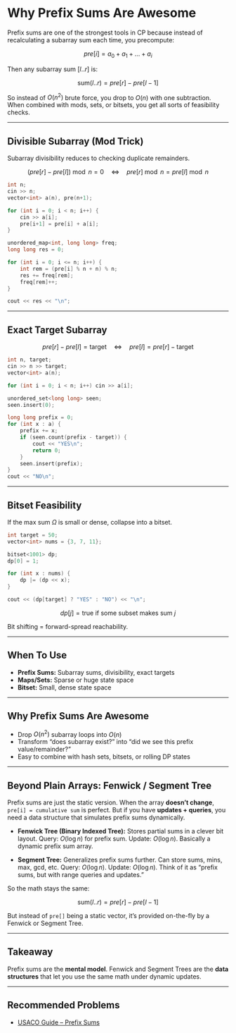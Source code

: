 # Why Prefix Sums Are Awesome

Prefix sums are one of the strongest tools in CP because instead of recalculating a subarray sum each time, you precompute:

$$
pre[i] = a_0 + a_1 + \dots + a_i
$$

Then any subarray sum $[l..r]$ is:

$$
\text{sum}(l..r) = pre[r] - pre[l-1]
$$

So instead of $O(n^2)$ brute force, you drop to $O(n)$ with one subtraction. When combined with mods, sets, or bitsets, you get all sorts of feasibility checks.

---

## Divisible Subarray (Mod Trick)
Subarray divisibility reduces to checking duplicate remainders.

$$
(pre[r] - pre[l]) \bmod n = 0
\quad \iff \quad
pre[r] \bmod n = pre[l] \bmod n
$$

```cpp
int n;
cin >> n;
vector<int> a(n), pre(n+1);

for (int i = 0; i < n; i++) {
    cin >> a[i];
    pre[i+1] = pre[i] + a[i];
}

unordered_map<int, long long> freq;
long long res = 0;

for (int i = 0; i <= n; i++) {
    int rem = (pre[i] % n + n) % n;
    res += freq[rem];
    freq[rem]++;
}

cout << res << "\n";
```

---

## Exact Target Subarray

$$
pre[r] - pre[l] = \text{target}
\quad \iff \quad
pre[l] = pre[r] - \text{target}
$$

```cpp
int n, target;
cin >> n >> target;
vector<int> a(n);

for (int i = 0; i < n; i++) cin >> a[i];

unordered_set<long long> seen;
seen.insert(0);

long long prefix = 0;
for (int x : a) {
    prefix += x;
    if (seen.count(prefix - target)) {
        cout << "YES\n";
        return 0;
    }
    seen.insert(prefix);
}
cout << "NO\n";
```

---

## Bitset Feasibility

If the max sum $\Omega$ is small or dense, collapse into a bitset.

```cpp
int target = 50;
vector<int> nums = {3, 7, 11};

bitset<1001> dp;
dp[0] = 1;

for (int x : nums) {
    dp |= (dp << x);
}

cout << (dp[target] ? "YES" : "NO") << "\n";
```

$$
dp[j] = \text{true if some subset makes sum } j
$$

Bit shifting = forward-spread reachability.

---

## When To Use

* **Prefix Sums:** Subarray sums, divisibility, exact targets
* **Maps/Sets:** Sparse or huge state space
* **Bitset:** Small, dense state space

---

## Why Prefix Sums Are Awesome

* Drop $O(n^2)$ subarray loops into $O(n)$
* Transform “does subarray exist?” into “did we see this prefix value/remainder?”
* Easy to combine with hash sets, bitsets, or rolling DP states

---

## Beyond Plain Arrays: Fenwick / Segment Tree

Prefix sums are just the static version.
When the array **doesn’t change**, `pre[i] = cumulative sum` is perfect.
But if you have **updates + queries**, you need a data structure that simulates prefix sums dynamically.

* **Fenwick Tree (Binary Indexed Tree):**
  Stores partial sums in a clever bit layout.
  Query: $O(\log n)$ for prefix sum.
  Update: $O(\log n)$.
  Basically a dynamic prefix sum array.

* **Segment Tree:**
  Generalizes prefix sums further.
  Can store sums, mins, max, gcd, etc.
  Query: $O(\log n)$.
  Update: $O(\log n)$.
  Think of it as “prefix sums, but with range queries and updates.”

So the math stays the same:

$$
\text{sum}(l..r) = pre[r] - pre[l-1]
$$

But instead of `pre[]` being a static vector, it’s provided on-the-fly by a Fenwick or Segment Tree.

---

## Takeaway

Prefix sums are the **mental model**.
Fenwick and Segment Trees are the **data structures** that let you use the same math under dynamic updates.

---

## Recommended Problems

* [USACO Guide – Prefix Sums](https://usaco.guide/silver/prefix-sums)